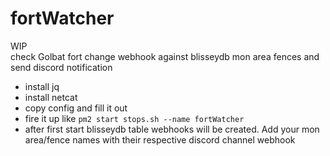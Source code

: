 # fortWatcher

WIP  
check Golbat fort change webhook against blisseydb mon area fences and send discord notification 

- install jq
- install netcat
- copy config and fill it out
- fire it up like `pm2 start stops.sh --name fortWatcher`
- after first start blisseydb table webhooks will be created. Add your mon area/fence names with their respective discord channel webhook
